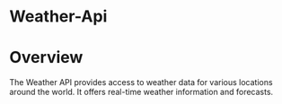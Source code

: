 # Weather-Api

# Overview

The Weather API provides access to weather data for various locations around the world. It offers real-time weather information and forecasts.

